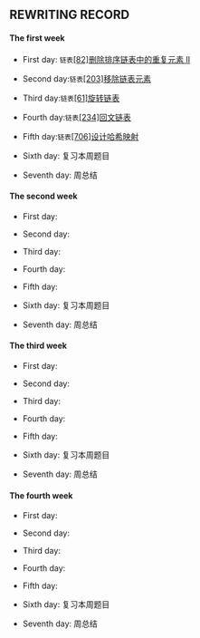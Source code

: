 ## REWRITING RECORD

#### The first week   
* First day: `链表`[[82]删除排序链表中的重复元素 II](https://leetcode-cn.com/problems/remove-duplicates-from-sorted-list-ii/)

* Second day:`链表`[[203]移除链表元素](https://leetcode-cn.com/problems/remove-linked-list-elements/)

* Third day:`链表`[[61]旋转链表](https://leetcode-cn.com/problems/rotate-list/)

* Fourth day:`链表`[[234]回文链表](https://leetcode-cn.com/problems/palindrome-linked-list/)

* Fifth day:`链表`[[706]设计哈希映射](https://leetcode-cn.com/problems/design-hashmap/)

* Sixth day: 复习本周题目

* Seventh day: 周总结

#### The second week

* First day: 

* Second day: 

* Third day: 

* Fourth day: 

* Fifth day: 

* Sixth day: 复习本周题目

* Seventh day: 周总结

#### The third week

* First day: 

* Second day:

* Third day: 

* Fourth day: 

* Fifth day: 

* Sixth day: 复习本周题目

* Seventh day: 周总结

#### The fourth week

* First day: 

* Second day: 

* Third day: 

* Fourth day: 

* Fifth day:

* Sixth day: 复习本周题目

* Seventh day: 周总结
